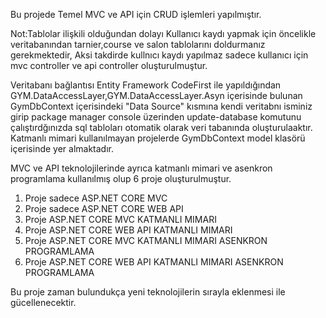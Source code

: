 Bu projede Temel MVC ve API için CRUD işlemleri yapılmıştır.

Not:Tablolar ilişkili olduğundan dolayı Kullanıcı kaydı yapmak için öncelikle veritabanından tarnier,course ve salon tablolarını doldurmanız gerekmektedir,
Aksi takdirde kullnıcı kaydı yapılmaz sadece kullanıcı için mvc controller ve api controller oluşturulmuştur.

Veritabanı bağlantısı Entity Framework CodeFirst ile yapıldığından GYM.DataAccessLayer,GYM.DataAccessLayer.Asyn içerisinde bulunan GymDbContext içerisindeki "Data Source" kısmına kendi veritabnı isminiz girip package manager console üzerinden update-database komutunu çalıştırdğınızda sql tabloları otomatik olarak veri tabanında oluşturulaaktır.
Katmanlı mimari kullanılmayan projelerde  GymDbContext model klasörü içerisinde yer almaktadır.


MVC ve API teknolojilerinde ayrıca katmanlı mimari ve asenkron programlama kullanılmış olup 6 proje oluşturulmuştur.
1. Proje sadece ASP.NET CORE MVC
2. Proje sadece ASP.NET CORE WEB API
3. Proje ASP.NET CORE MVC KATMANLI MIMARI
4. Proje ASP.NET CORE WEB API KATMANLI MIMARI
5. Proje ASP.NET CORE MVC KATMANLI MIMARI ASENKRON PROGRAMLAMA
6. Proje ASP.NET CORE WEB API KATMANLI MIMARI ASENKRON PROGRAMLAMA

Bu proje zaman bulundukça yeni teknolojilerin sırayla eklenmesi ile gücellenecektir.
